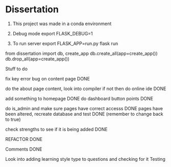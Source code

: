 # Dissertation

1. This project was made in a conda environment
2. Debug mode
   export FLASK_DEBUG=1

3. To run server
   export FLASK_APP=run.py
   flask run

from dissertation import db, create_app
db.create_all(app=create_app())
db.drop_all(app=create_app())

Stuff to do

fix key error bug on content page DONE

do the about page content, look into compiler if not then do online ide DONE

add something to homepage DONE
do dashboard button points DONE

do is_admin and make sure pages have correct accesss DONE
pages have been altered, recreate database and test DONE (remember to change back to true)

check strengths to see if it is being added DONE

REFACTOR DONE

Comments DONE

Look into adding learning style type to questions and checking for it
Testing
